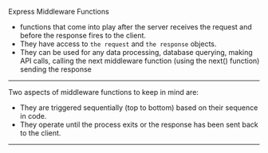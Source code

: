 Express Middleware Functions 
- functions that come into play 
    after the server receives the request 
    and before the response fires to the client. 
- They have access to `the request` and `the response` objects. 
- They can be used for any 
    data processing, 
    database querying, 
    making API calls, 
    calling the next middleware function (using the next() function)
    sending the response
------------------------------------------------------------------------------

Two aspects of middleware functions to keep in mind are:
- They are triggered sequentially (top to bottom) based on their sequence in code.
- They operate 
    until the process exits
    or the response has been sent back to the client.
------------------------------------------------------------------------------